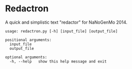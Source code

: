 # Redactron

A quick and simplistic text "redactor" for NaNoGenMo 2014.

```
usage: redactron.py [-h] [input_file] [output_file]

positional arguments:
  input_file
  output_file

optional arguments:
  -h, --help   show this help message and exit
  ```